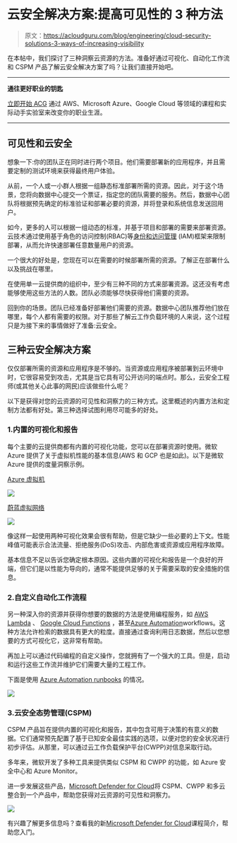 # 云安全解决方案:提高可见性的 3 种方法

> 原文：<https://acloudguru.com/blog/engineering/cloud-security-solutions-3-ways-of-increasing-visibility>

在本帖中，我们探讨了三种洞察云资源的方法。准备好通过可视化、自动化工作流和 CSPM 产品了解云安全解决方案了吗？让我们直接开始吧。

* * *

**通往更好职业的钥匙**

[立即开始 ACG](https://acloudguru.com/pricing) 通过 AWS、Microsoft Azure、Google Cloud 等领域的课程和实际动手实验室来改变你的职业生涯。

* * *

## 可见性和云安全

想象一下:你的团队正在同时进行两个项目。他们需要部署新的应用程序，并且需要定制的测试环境来获得最终用户体验。

从前，一个人或一小群人根据一组静态标准部署所需的资源。因此，对于这个场景，您将向数据中心提交一个票证，指定您的团队需要的服务。然后，数据中心团队将根据预先确定的标准验证和部署必要的资源，并将登录和系统信息发送回用户。

如今，更多的人可以根据一组动态的标准，并基于项目和部署的需要来部署资源。云技术通过使用基于角色的访问控制(RBAC)等[身份和访问管理](https://acloudguru.com/blog/engineering/aws-iam-security-best-practices) (IAM)框架来限制部署，从而允许快速部署任意数量用户的资源。

一个很大的好处是，您现在可以在需要的时候部署所需的资源。了解正在部署什么以及挑战在哪里。

在使用单一云提供商的组织中，至少有三种不同的方式来部署资源。这还没有考虑能够使用这些方法的人数。团队必须能够尽快获得他们需要的资源。

回到你的场景。团队已经准备好部署他们需要的资源。数据中心团队推荐他们放在哪里，每个人都有需要的权限。对于那些了解云工作负载环境的人来说，这个过程只是为接下来的事情做好了准备:云安全。

## 三种云安全解决方案

仅仅部署所需的资源和应用程序是不够的。当资源或应用程序被部署到云环境中时，它很容易受到攻击，尤其是当它具有可公开访问的端点时。那么，云安全工程师(或其他关心此事的网民)应该做些什么呢？

以下是获得对您的云资源的可见性和洞察力的三种方式。这里概述的内置方法和定制方法都有好处。第三种选择试图利用尽可能多的好处。

### 1.内置的可视化和报告

每个主要的云提供商都有内置的可视化功能，您可以在部署资源时使用。微软 Azure 提供了关于虚拟机性能的基本信息(AWS 和 GCP 也是如此)。以下是微软 Azure 提供的度量洞察示例。

[Azure 虚拟机](https://azure.microsoft.com/en-us/services/virtual-machines/)

![](img/c0facb877ea2ea214a45d8e5566432ea.png)

[蔚蓝虚拟网络](https://docs.microsoft.com/en-us/azure/virtual-network/virtual-networks-overview)

![](img/765671acfc74188af58dfa946ede4cf9.png)

像这样一起使用两种可视化效果会很有帮助，但是它缺少一些必要的上下文。性能峰值可能表示合法流量、拒绝服务(DoS)攻击、内部危害或资源或应用程序故障。

基本信息不足以告诉您确定根本原因。这些内置的可视化和报告是一个良好的开端，但它们是以性能为导向的，通常不能提供足够的关于需要采取的安全措施的信息。

### 2.自定义自动化工作流程

另一种深入你的资源并获得你想要的数据的方法是使用编程服务，如 [AWS Lambda](https://aws.amazon.com/lambda/) 、 [Google Cloud Functions](https://cloud.google.com/functions) ，甚至[Azure Automation](https://docs.microsoft.com/en-us/azure/automation/overview)workflows。这种方法允许检索的数据具有更大的粒度。直接通过查询利用日志数据，然后以您想要的方式可视化它，这非常有帮助。

再加上可以通过代码编程的自定义操作，您就拥有了一个强大的工具。但是，启动和运行这些工作流并维护它们需要大量的工程工作。

下面是使用 [Azure Automation runbooks](https://docs.microsoft.com/en-us/azure/automation/automation-runbook-types) 的情况。

![](img/be1e998ac72ab0c2cd242caa4a21d4d7.png)

### 3.云安全态势管理(CSPM)

CSPM 产品旨在提供内置的可视化和报告，其中包含可用于决策的有意义的数据。它们通常预先配置了基于已知安全最佳实践的选项，以便对您的安全状况进行初步评估。从那里，可以通过云工作负载保护平台(CWPP)对信息采取行动。

多年来，微软开发了多种工具来提供类似 CSPM 和 CWPP 的功能，如 Azure 安全中心和 Azure Monitor。

进一步发展这些产品，[Microsoft Defender for Cloud](https://azure.microsoft.com/en-gb/services/defender-for-cloud/#overview)将 CSPM、CWPP 和多云整合到一个产品中，帮助您获得对云资源的可见性和洞察力。

![](img/9bc737e6995151d1ff6cfc048a99ec41.png)

有兴趣了解更多信息吗？查看我的新[Microsoft Defender for Cloud](https://acloudguru.com/course/introduction-to-microsoft-defender-for-cloud)课程简介，帮助您入门。